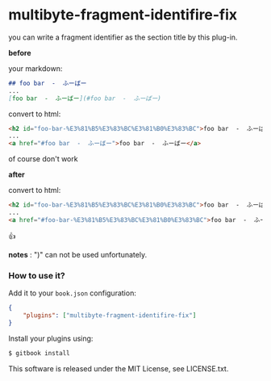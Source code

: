 # multibyte-fragment-identifire-fix

you can write a fragment identifier as the section title by this plug-in.

**before**

your markdown:

```markdown
## foo bar  -  ふーばー
...
[foo bar  -  ふーばー](#foo bar  -  ふーばー)
```

convert to html:

```html
<h2 id="foo-bar-%E3%81%B5%E3%83%BC%E3%81%B0%E3%83%BC">foo bar  -  ふーばー</h2>
...
<a href="#foo bar  -  ふーばー">foo bar  -  ふーばー</a>
```

of course don't work

**after**

convert to html:

```html
<h2 id="foo-bar-%E3%81%B5%E3%83%BC%E3%81%B0%E3%83%BC">foo bar  -  ふーばー</h2>
...
<a href="#foo-bar-%E3%81%B5%E3%83%BC%E3%81%B0%E3%83%BC">foo bar  -  ふーばー</a>
```

:thumbsup:

**notes** : ")" can not be used unfortunately.

### How to use it?

Add it to your `book.json` configuration:

```json
{
    "plugins": ["multibyte-fragment-identifire-fix"]
}
```

Install your plugins using:

```bash
$ gitbook install
```


This software is released under the MIT License, see LICENSE.txt.
